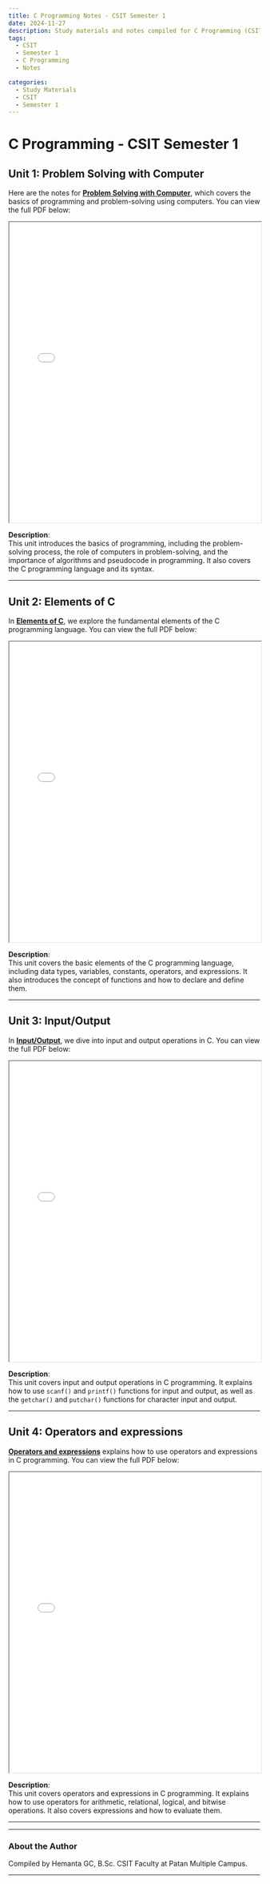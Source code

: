 ```yaml
---
title: C Programming Notes - CSIT Semester 1
date: 2024-11-27
description: Study materials and notes compiled for C Programming (CSIT Semester 1).
tags:
  - CSIT
  - Semester 1
  - C Programming
  - Notes

categories:
  - Study Materials
  - CSIT
  - Semester 1
---
```


# C Programming - CSIT Semester 1

## Unit 1: Problem Solving with Computer
Here are the notes for **[Problem Solving with Computer](/downloads/CSIT/Sem1/CProgramming/Unit-1.pdf)**, which covers the basics of programming and problem-solving using computers. You can view the full PDF below:

<iframe 
    src="/downloads/CSIT/Sem1/CProgramming/Unit-1.pdf" 
    width="100%" 
    height="600px">
</iframe>

**Description**:  
This unit introduces the basics of programming, including the problem-solving process, the role of computers in problem-solving, and the importance of algorithms and pseudocode in programming. It also covers the C programming language and its syntax.

---

## Unit 2: Elements of C
In **[Elements of C](/downloads/CSIT/Sem1/CProgramming/Unit-2.pdf)**, we explore the fundamental elements of the C programming language. You can view the full PDF below:

<iframe 
    src="/downloads/CSIT/Sem1/CProgramming/Unit-2.pdf" 
    width="100%" 
    height="600px">
</iframe>

**Description**:  
This unit covers the basic elements of the C programming language, including data types, variables, constants, operators, and expressions. It also introduces the concept of functions and how to declare and define them.

---

## Unit 3: Input/Output
In **[Input/Output](/downloads/CSIT/Sem1/CProgramming/Unit-3.pdf)**, we dive into input and output operations in C. You can view the full PDF below:

<iframe 
    src="/downloads/CSIT/Sem1/CProgramming/Unit-3.pdf" 
    width="100%" 
    height="600px">
</iframe>

**Description**:  
This unit covers input and output operations in C programming. It explains how to use `scanf()` and `printf()` functions for input and output, as well as the `getchar()` and `putchar()` functions for character input and output.

---
## Unit 4: Operators and expressions
**[Operators and expressions]("/downloads/CSIT/Sem1/CProgramming/Unit-4.pdf")** explains how to use operators and expressions in C programming. You can view the full PDF below:

<iframe 
    src="/downloads/CSIT/Sem1/CProgramming/Unit-4.pdf"
    width="100%" 
    height="600px">
</iframe>

**Description**:  
This unit covers operators and expressions in C programming. It explains how to use operators for arithmetic, relational, logical, and bitwise operations. It also covers expressions and how to evaluate them.

---

<!--
## Unit 5: Arrays
**[Arrays](/downloads/CSIT/Sem1/CProgramming/Unit-5.pdf)** covers the basics of arrays in C, how to define and manipulate them. You can view the full PDF below:

<iframe 
    src="/downloads/CSIT/Sem1/CProgramming/Unit-5.pdf" 
    width="100%" 
    height="600px">
</iframe>

**Description**:  
This unit explains arrays in C, both single-dimensional and multi-dimensional. It covers declaring arrays, accessing array elements, and performing operations on arrays such as sorting and searching.

---

## Unit 6: Strings
**[Strings](/downloads/CSIT/Sem1/CProgramming/Unit-6.pdf)** explains string manipulation in C, including string operations and functions. You can view the full PDF below:

<iframe 
    src="/downloads/CSIT/Sem1/CProgramming/Unit-6.pdf" 
    width="100%" 
    height="600px">
</iframe>

**Description**:  
This unit covers strings in C, explaining how strings are represented in memory and how to perform common string operations like concatenation, comparison, and finding the length of strings.

---

## Unit 7: Pointers
**[Pointers](/downloads/CSIT/Sem1/CProgramming/Unit-7.pdf)** explores the concept of pointers, their syntax, and applications in C programming. You can view the full PDF below:

<iframe 
    src="/downloads/CSIT/Sem1/CProgramming/Unit-7.pdf" 
    width="100%" 
    height="600px">
</iframe>

**Description**:  
This unit explains pointers in C, including how to declare pointers, use pointer arithmetic, and pass pointers to functions. It also covers dynamic memory allocation using `malloc()` and `free()`.

---

## Unit 8: Structures and Unions
**[Structures and Unions](/downloads/CSIT/Sem1/CProgramming/Unit-8.pdf)** introduces the concept of structures and unions in C programming. You can view the full PDF below:

<iframe 
    src="/downloads/CSIT/Sem1/CProgramming/Unit-8.pdf" 
    width="100%" 
    height="600px">
</iframe>

**Description**:  
This unit introduces structures and unions in C, explaining how they are used to group different data types. It covers the syntax and uses of structures and unions for organizing data in complex programs.

---

## Unit 9: File Handling
**[File Handling](/downloads/CSIT/Sem1/CProgramming/Unit-9.pdf)** covers how to work with files in C programming. You can view the full PDF below:

<iframe 
    src="/downloads/CSIT/Sem1/CProgramming/Unit-9.pdf" 
    width="100%" 
    height="600px">
</iframe>

**Description**:  
This unit introduces file handling in C, covering how to open, read, write, and close files using file pointers. It includes operations like text file handling and binary file handling.

---

## Unit 10: Dynamic Memory Allocation
**[Dynamic Memory Allocation](/downloads/CSIT/Sem1/CProgramming/Unit-10.pdf)** explains memory management in C using functions like `malloc()`, `calloc()`, `realloc()`, and `free()`. You can view the full PDF below:

<iframe 
    src="/downloads/CSIT/Sem1/CProgramming/Unit-10.pdf" 
    width="100%" 
    height="600px">
</iframe>

**Description**:  
This unit covers dynamic memory allocation in C. It explains how to allocate and deallocate memory during runtime using various memory management functions. Topics also include managing memory in complex data structures like linked lists.

---

## Unit 11: C Preprocessor
**[C Preprocessor](/downloads/CSIT/Sem1/CProgramming/Unit-11.pdf)** introduces preprocessor directives in C, such as `#define`, `#include`, and `#ifdef`. You can view the full PDF below:

<iframe 
    src="/downloads/CSIT/Sem1/CProgramming/Unit-11.pdf" 
    width="100%" 
    height="600px">
</iframe>

**Description**:  
This unit explains the C preprocessor, covering preprocessor directives such as macros, conditional compilation, and file inclusion. It focuses on how the preprocessor modifies the code before compilation.
-->
---

### About the Author
Compiled by Hemanta GC, B.Sc. CSIT Faculty at Patan Multiple Campus.

---